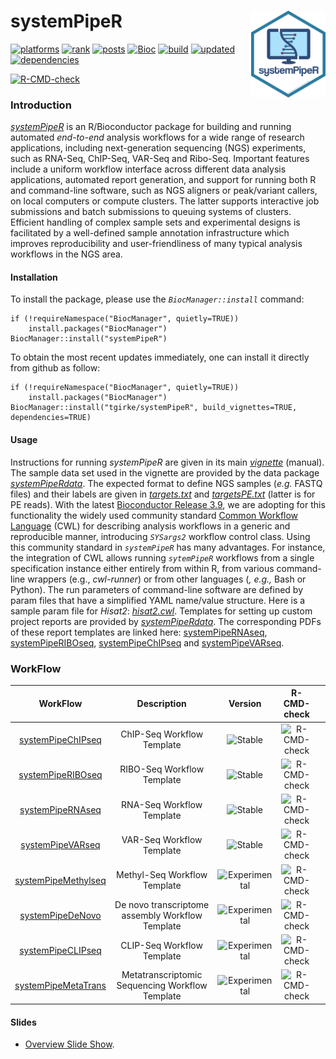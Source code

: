 # systemPipeR <img src="https://raw.githubusercontent.com/systemPipeR/systemPipeR.github.io/main/static/images/systemPipeR.png" align="right" height="139" />

[![platforms](http://www.bioconductor.org/shields/availability/release/systemPipeR.svg)](http://www.bioconductor.org/packages/devel/bioc/html/systemPipeR.html#archives)
[![rank](http://www.bioconductor.org/shields/downloads/devel/systemPipeR.svg)](http://bioconductor.org/packages/stats/bioc/systemPipeR/)
[![posts](http://www.bioconductor.org/shields/posts/systemPipeR.svg)](https://support.bioconductor.org/t/systempiper/)
[![Bioc](http://www.bioconductor.org/shields/years-in-bioc/systemPipeR.svg)](http://www.bioconductor.org/packages/devel/bioc/html/systemPipeR.html#since)
[![build](http://www.bioconductor.org/shields/build/devel/bioc/systemPipeR.svg)](http://bioconductor.org/checkResults/devel/bioc-LATEST/systemPipeR/)
[![updated](http://www.bioconductor.org/shields/lastcommit/devel/bioc/systemPipeR.svg)](http://bioconductor.org/checkResults/devel/bioc-LATEST/systemPipeR/)
[![dependencies](http://www.bioconductor.org/shields/dependencies/devel/systemPipeR.svg)](http://www.bioconductor.org/packages/devel/bioc/html/systemPipeR.html#since)

<!-- -->
[![R-CMD-check](https://github.com/tgirke/systemPipeR/actions/workflows/R-CMD-build_check.yml/badge.svg)](https://github.com/tgirke/systemPipeR/actions/workflows/R-CMD-build_check.yml)

### Introduction

[_systemPipeR_](http://www.bioconductor.org/packages/devel/bioc/html/systemPipeR.html)
is an R/Bioconductor package for building and running automated *end-to-end*
analysis workflows for a wide range of research applications, including next-generation 
sequencing (NGS) experiments, such as RNA-Seq, ChIP-Seq, VAR-Seq and Ribo-Seq.
Important features include a uniform workflow interface across different data analysis 
applications, automated report generation, and support for running both R and command-line software,
such as NGS aligners or peak/variant callers, on local computers or compute
clusters. The latter supports interactive job submissions and batch submissions
to queuing systems of clusters. Efficient handling of complex sample sets and
experimental designs is facilitated by a well-defined sample annotation
infrastructure which improves reproducibility and user-friendliness of many
typical analysis workflows in the NGS area.

#### Installation 
To install the package, please use the _`BiocManager::install`_ command:
```
if (!requireNamespace("BiocManager", quietly=TRUE))
    install.packages("BiocManager")
BiocManager::install("systemPipeR")
```

To obtain the most recent updates immediately, one can install it directly from
github as follow:
```
if (!requireNamespace("BiocManager", quietly=TRUE))
    install.packages("BiocManager")
BiocManager::install("tgirke/systemPipeR", build_vignettes=TRUE, dependencies=TRUE)
```

#### Usage

Instructions for running _systemPipeR_ are given in its main
[_vignette_](http://www.bioconductor.org/packages/devel/bioc/vignettes/systemPipeR/inst/doc/systemPipeR.html) (manual).
The sample data set used in the vignette are provided by the data package [_systemPipeRdata_](http://www.bioconductor.org/packages/devel/data/experiment/html/systemPipeRdata.html).
The expected format to define NGS samples (_e.g._ FASTQ files) and their
labels are given in
[_targets.txt_](https://github.com/tgirke/systemPipeR/blob/master/inst/extdata/targets.txt)
and
[_targetsPE.txt_](https://github.com/tgirke/systemPipeR/blob/master/inst/extdata/targetsPE.txt)
(latter is for PE reads).
With the latest [Bioconductor Release 3.9](http://www.bioconductor.org/packages/release/bioc/html/systemPipeR.html), 
we are adopting for this functionality the widely used community standard 
[Common Workflow Language](https://www.commonwl.org/) (CWL) for describing 
analysis workflows in a generic and reproducible manner, introducing _`SYSargs2`_
workflow control class. Using this community standard in _`systemPipeR`_
has many advantages. For instance, the integration of CWL allows running _`sytemPipeR`_
workflows from a single specification instance either entirely from within R, from various command-line
wrappers (e.g., *cwl-runner*) or from other languages (*, e.g.,* Bash or Python).
The run parameters of command-line software are defined by param files that
have a simplified YAML name/value structure. Here is a sample param file
for _Hisat2_:
[_hisat2.cwl_](https://github.com/tgirke/systemPipeR/blob/master/inst/extdata/cwl/hisat2/hisat2-pe/hisat2-mapping-pe.cwl).
Templates for setting up custom project reports are provided by [_systemPipeRdata_](https://github.com/tgirke/systemPipeRdata).
The corresponding PDFs of these report templates are linked here:
[systemPipeRNAseq](http://www.bioconductor.org/packages/devel/data/experiment/vignettes/systemPipeRdata/inst/doc/systemPipeRNAseq.html),
[systemPipeRIBOseq](http://www.bioconductor.org/packages/devel/data/experiment/vignettes/systemPipeRdata/inst/doc/systemPipeRIBOseq.html),
[systemPipeChIPseq](http://www.bioconductor.org/packages/devel/data/experiment/vignettes/systemPipeRdata/inst/doc/systemPipeChIPseq.html)
and
[systemPipeVARseq](http://www.bioconductor.org/packages/devel/data/experiment/vignettes/systemPipeRdata/inst/doc/systemPipeVARseq.html).

### WorkFlow

|                                               WorkFlow                                               |                    Description                   |                                     Version                                     |                                             R-CMD-check                                            |   |
|:----------------------------------------------------------------------------------------------------:|:------------------------------------------------:|:-------------------------------------------------------------------------------:|:--------------------------------------------------------------------------------------------------:|:-:|
| [systemPipeChIPseq](https://systempiper.github.io/systemPipeChIPseq/articles/systemPipeChIPseq.html) |            ChIP-Seq Workflow Template            |        ![Stable](https://img.shields.io/badge/lifecycle-stable-green.svg)       |  ![R-CMD-check](https://github.com/systemPipeR/systemPipeChIPseq/workflows/R-CMD-check/badge.svg)  |   |
| [systemPipeRIBOseq](https://systempiper.github.io/systemPipeRIBOseq/articles/systemPipeRIBOseq.html) |            RIBO-Seq Workflow Template            |        ![Stable](https://img.shields.io/badge/lifecycle-stable-green.svg)       |  ![R-CMD-check](https://github.com/systemPipeR/systemPipeRIBOseq/workflows/R-CMD-check/badge.svg)  |   |
|   [systemPipeRNAseq](https://systempiper.github.io/systemPipeRNAseq/articles/systemPipeRNAseq.html)  |             RNA-Seq Workflow Template            |        ![Stable](https://img.shields.io/badge/lifecycle-stable-green.svg)       |   ![R-CMD-check](https://github.com/systemPipeR/systemPipeRNAseq/workflows/R-CMD-check/badge.svg)  |   |
|   [systemPipeVARseq](https://systempiper.github.io/systemPipeVARseq/articles/systemPipeVARseq.html)  |             VAR-Seq Workflow Template            |        ![Stable](https://img.shields.io/badge/lifecycle-stable-green.svg)       |   ![R-CMD-check](https://github.com/systemPipeR/systemPipeVARseq/workflows/R-CMD-check/badge.svg)  |   |
|               [systemPipeMethylseq](https://github.com/systemPipeR/systemPipeMethylseq)              |           Methyl-Seq Workflow Template           | ![Experimental](https://img.shields.io/badge/lifecycle-experimental-orange.svg) | ![R-CMD-check](https://github.com/systemPipeR/systemPipeMethylseq/workflows/R-CMD-check/badge.svg) |   |
|                  [systemPipeDeNovo](https://github.com/systemPipeR/systemPipeDeNovo)                 | De novo transcriptome assembly Workflow Template | ![Experimental](https://img.shields.io/badge/lifecycle-experimental-orange.svg) |   ![R-CMD-check](https://github.com/systemPipeR/systemPipeDeNovo/workflows/R-CMD-check/badge.svg)  |   |
|                 [systemPipeCLIPseq](https://github.com/systemPipeR/systemPipeCLIPseq)                |            CLIP-Seq Workflow Template            | ![Experimental](https://img.shields.io/badge/lifecycle-experimental-orange.svg) |  ![R-CMD-check](https://github.com/systemPipeR/systemPipeCLIPseq/workflows/R-CMD-check/badge.svg)  |   |
|               [systemPipeMetaTrans](https://github.com/systemPipeR/systemPipeMetaTrans)              |  Metatranscriptomic Sequencing Workflow Template | ![Experimental](https://img.shields.io/badge/lifecycle-experimental-orange.svg) | ![R-CMD-check](https://github.com/systemPipeR/systemPipeMetaTrans/workflows/R-CMD-check/badge.svg) |   |

#### Slides

+ [Overview Slide Show](http://girke.bioinformatics.ucr.edu/systemPipeR/pages/mydoc/systemPipeRslides.html).
